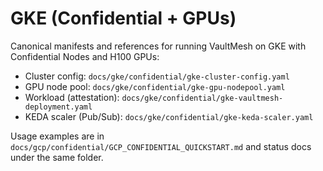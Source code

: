 # GKE (Confidential + GPUs)

Canonical manifests and references for running VaultMesh on GKE with Confidential Nodes and H100 GPUs:

- Cluster config: `docs/gke/confidential/gke-cluster-config.yaml`
- GPU node pool: `docs/gke/confidential/gke-gpu-nodepool.yaml`
- Workload (attestation): `docs/gke/confidential/gke-vaultmesh-deployment.yaml`
- KEDA scaler (Pub/Sub): `docs/gke/confidential/gke-keda-scaler.yaml`

Usage examples are in `docs/gcp/confidential/GCP_CONFIDENTIAL_QUICKSTART.md` and status docs under the same folder.

